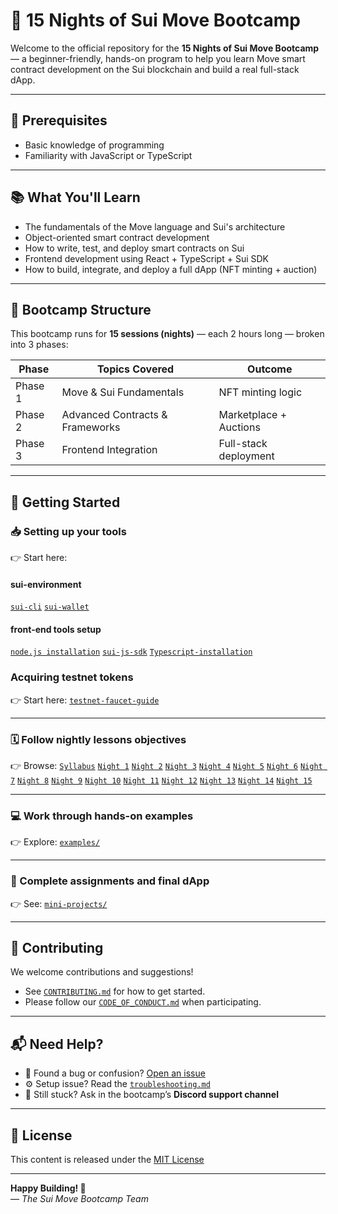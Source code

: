# 🚀 15 Nights of Sui Move Bootcamp

Welcome to the official repository for the **15 Nights of Sui Move Bootcamp** — a beginner-friendly, hands-on program to help you learn Move smart contract development on the Sui blockchain and build a real full-stack dApp.

---

## 📜 Prerequisites

- Basic knowledge of programming
- Familiarity with JavaScript or TypeScript

---

## 📚 What You'll Learn

- The fundamentals of the Move language and Sui's architecture  
- Object-oriented smart contract development  
- How to write, test, and deploy smart contracts on Sui  
- Frontend development using React + TypeScript + Sui SDK  
- How to build, integrate, and deploy a full dApp (NFT minting + auction)

---

## 🧱 Bootcamp Structure

This bootcamp runs for **15 sessions (nights)** — each 2 hours long — broken into 3 phases:

| Phase | Topics Covered                  | Outcome |
|-------|----------------------------------|---------|
| Phase 1 | Move & Sui Fundamentals         | NFT minting logic |
| Phase 2 | Advanced Contracts & Frameworks | Marketplace + Auctions |
| Phase 3 | Frontend Integration            | Full-stack deployment |

---

## 🧭 Getting Started

### 📥 Setting up your tools 
👉 Start here: 

#### sui-environment

[`sui-cli`](./setup/install-sui-cli.md)
[`sui-wallet`](.setup/install-sui-wallet.md)

#### front-end tools setup
[`node.js installation`](./setup/frontend-setup/install-node-js.md)
[`sui-js-sdk`](./setup/frontend-setup/install-sui-js-sdk.md)
[`Typescript-installation`](./setup/frontend-setup/install-sui-move.md)

### Acquiring testnet tokens 
👉 Start here:
[`testnet-faucet-guide`](./setup/sui-environment/testnet-faucet-guide.md)

---
### 🗓 Follow nightly lessons objectives 
👉 Browse: [`Syllabus`](./syllabus/full-syllabus.md)
[`Night 1`](./syllabus/nightly-objectives/night-o1.md)
[`Night 2`](./syllabus/nightly-objectives/night-o2.md)
[`Night 3`](./syllabus/nightly-objectives/night-o3.md)
[`Night 4`](./syllabus/nightly-objectives/night-o4.md)
[`Night 5`](./syllabus/nightly-objectives/night-o5.md)
[`Night 6`](./syllabus/nightly-objectives/night-o6.md)
[`Night 7`](./syllabus/nightly-objectives/night-o7.md)
[`Night 8`](./syllabus/nightly-objectives/night-o8.md)
[`Night 9`](./syllabus/nightly-objectives/night-o9.md)
[`Night 10`](./syllabus/nightly-objectives/night-10.md)
[`Night 11`](./syllabus/nightly-objectives/night-11.md)
[`Night 12`](./syllabus/nightly-objectives/night-12.md)
[`Night 13`](./syllabus/nightly-objectives/night-13.md)
[`Night 14`](./syllabus/nightly-objectives/night-14.md)
[`Night 15`](./syllabus/nightly-objectives/night-15.md)

---


### 💻 Work through hands-on examples  
👉 Explore: [`examples/`](./examples)

---

### 🚀 Complete assignments and final dApp  
👉 See: [`mini-projects/`](./mini-projects)

---
## 🤝 Contributing

We welcome contributions and suggestions!

- See [`CONTRIBUTING.md`](./CONTRIBUTING.md) for how to get started.  
- Please follow our [`CODE_OF_CONDUCT.md`](./CODE_OF_CONDUCT.md) when participating.

---

## 📬 Need Help?

- 🐞 Found a bug or confusion? [Open an issue](https://github.com/YOUR_ORG/YOUR_REPO/issues)  
- ⚙️ Setup issue? Read the [`troubleshooting.md`](./setup/troubleshooting.md)  
- 💬 Still stuck? Ask in the bootcamp’s **Discord support channel**

---

## 📜 License

This content is released under the [MIT License](./LICENSE)

---

**Happy Building! 🧱**  
— _The Sui Move Bootcamp Team_



